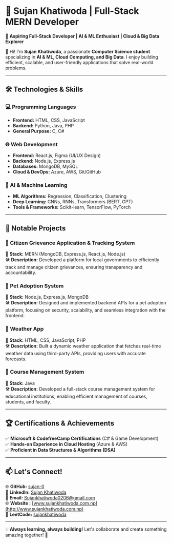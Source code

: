 # 🌟 Sujan Khatiwoda | Full-Stack MERN Developer  

🚀 **Aspiring Full-Stack Developer | AI & ML Enthusiast | Cloud & Big Data Explorer**  

👋 Hi! I'm **Sujan Khatiwoda**, a passionate **Computer Science student** specializing in **AI & ML, Cloud Computing, and Big Data**. I enjoy building efficient, scalable, and user-friendly applications that solve real-world problems.  

---

## 🛠️ Technologies & Skills  

### **💻 Programming Languages**  
- **Frontend:** HTML, CSS, JavaScript  
- **Backend:** Python, Java, PHP  
- **General Purpose:** C, C#  

### **🌐 Web Development**  
- **Frontend:** React.js, Figma (UI/UX Design)  
- **Backend:** Node.js, Express.js  
- **Databases:** MongoDB, MySQL  
- **Cloud & DevOps:** Azure, AWS, Git/GitHub  

### **🤖 AI & Machine Learning**  
- **ML Algorithms:** Regression, Classification, Clustering  
- **Deep Learning:** CNNs, RNNs, Transformers (BERT, GPT)  
- **Tools & Frameworks:** Scikit-learn, TensorFlow, PyTorch  

---

## 🚀 Notable Projects  

### **🔹 Citizen Grievance Application & Tracking System**  
📌 **Stack:** MERN (MongoDB, Express.js, React.js, Node.js)  
🛠️ **Description:** Developed a platform for local governments to efficiently track and manage citizen grievances, ensuring transparency and accountability.  

### **🔹 Pet Adoption System**  
📌 **Stack:** Node.js, Express.js, MongoDB  
🛠️ **Description:** Designed and implemented backend APIs for a pet adoption platform, focusing on security, scalability, and seamless integration with the frontend.  

### **🔹 Weather App**  
📌 **Stack:** HTML, CSS, JavaScript, PHP  
🛠️ **Description:** Built a dynamic weather application that fetches real-time weather data using third-party APIs, providing users with accurate forecasts.  

### **🔹 Course Management System**  
📌 **Stack:** Java  
🛠️ **Description:** Developed a full-stack course management system for educational institutions, enabling efficient management of courses, students, and faculty.  

---

## 🏆 Certifications & Achievements  
✅ **Microsoft & CodefreeCamp Certifications** (C# & Game Development)  
✅ **Hands-on Experience in Cloud Hosting** (Azure & AWS)  
✅ **Proficient in Data Structures & Algorithms (DSA)**  

---

## 📫 Let's Connect!  
🌐 **GitHub:** [sujan-0](https://github.com/sujan-0)  
💼 **LinkedIn:** [Sujan Khatiwoda](https://www.linkedin.com/in/sujan-khatiwoda-12982026a/)  
📧 **Email:** Sujankhatiwoda0206@gmail.com  
🌐 **Website :** [www.sujankhatiwoda.com.np](http://www.sujankhatiwoda.com.np)  
🧠 **LeetCode:** [sujankhatiwoda](https://leetcode.com/u/sujankhatiwoda/)  

---

💡 **Always learning, always building!** Let's collaborate and create something amazing together! 🚀
